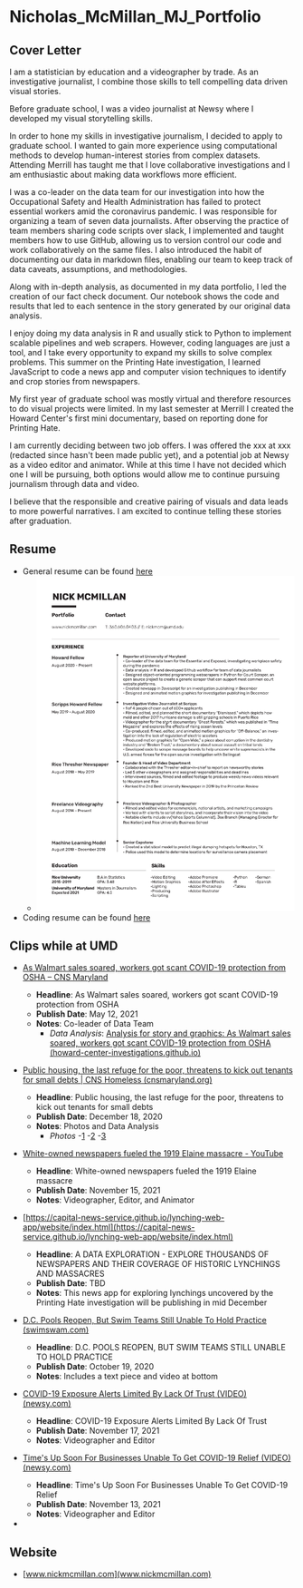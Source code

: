 # Nicholas_McMillan_MJ_Portfolio

## Cover Letter
I am a statistician by education and a videographer by trade. As an investigative journalist, I combine those skills to tell compelling data driven visual stories.

Before graduate school, I was a video journalist at Newsy where I developed my visual storytelling skills. 

In order to hone my skills in investigative journalism, I decided to apply to graduate school. I wanted to gain more experience using computational methods to develop human-interest stories from complex datasets. Attending Merrill has taught me that I love collaborative investigations and I am enthusiastic about making data workflows more efficient. 

I was a co-leader on the data team for our investigation into how the Occupational Safety and Health Administration has failed to protect essential workers amid the coronavirus pandemic. I was responsible for organizing a team of seven data journalists. After observing the practice of team members sharing code scripts over slack, I implemented and taught members how to use GitHub, allowing us to version control our code and work collaboratively on the same files. I also introduced the habit of documenting our data in markdown files, enabling our team to keep track of data caveats, assumptions, and methodologies.

Along with in-depth analysis, as documented in my data portfolio, I led the creation of our fact check document. Our notebook shows the code and results that led to each sentence in the story generated by our original data analysis. 

I enjoy doing my data analysis in R and usually stick to Python to implement scalable pipelines and web scrapers. However, coding languages are just a tool, and I take every opportunity to expand my skills to solve complex problems. This summer on the Printing Hate investigation, I learned JavaScript to code a news app and computer vision techniques to identify and crop stories from newspapers. 

My first year of graduate school was mostly virtual and therefore resources to do visual projects were limited. In my last semester at Merrill I created the Howard Center's first mini documentary, based on reporting done for Printing Hate. 

I am currently deciding between two job offers. I was offered the xxx at xxx (redacted since hasn't been made public yet), and a potential job at Newsy as a video editor and animator. While at this time I have not decided which one I will be pursuing, both options would allow me to continue pursuing journalism through data and video. 

I believe that the responsible and creative pairing of visuals and data leads to more powerful narratives. I am excited to continue telling these stories after graduation.

## Resume

- General resume can be found [here](https://github.com/ndmvisuals/data_journalism_portfolio/blob/main/resume/nick_mcmillan_resume.pdf)
	- ![](https://github.com/ndmvisuals/data_journalism_portfolio/blob/main/resume/nick_mcmillan_resume.png)
- Coding resume can be found [here](https://github.com/ndmvisuals/data_journalism_portfolio)

## Clips while at UMD
- [As Walmart sales soared, workers got scant COVID-19 protection from OSHA – CNS Maryland](https://cnsmaryland.org/2021/05/12/as-walmart-sales-soared-workers-got-scant-covid-19-protection-from-osha/)
	- **Headline**: As Walmart sales soared, workers got scant COVID-19 protection from OSHA 
	- **Publish Date**: May 12, 2021
	- **Notes**:  Co-leader of Data Team
		- *Data Analysis*: [Analysis for story and graphics: As Walmart sales soared, workers got scant COVID-19 protection from OSHA (howard-center-investigations.github.io)](https://howard-center-investigations.github.io/essential_and_exposed/osha_walmart/index.html)

- [Public housing, the last refuge for the poor, threatens to kick out tenants for small debts | CNS Homeless (cnsmaryland.org)](https://homeless.cnsmaryland.org/2020/12/15/public-housing-evictions/)
	- **Headline**: Public housing, the last refuge for the poor, threatens to kick out tenants for small debts 
	- **Publish Date**: December 18, 2020
	- **Notes**: Photos and Data Analysis
		- *Photos*
			-[1](https://homeless.cnsmaryland.org/wp-content/uploads/2020/12/tawna-thomas-1536x1024.jpg)
			-[2](https://homeless.cnsmaryland.org/wp-content/uploads/2020/12/margaret-szabo-2-1536x1024.jpg)
			-[3](https://homeless.cnsmaryland.org/wp-content/uploads/2020/12/kandise-norris-1536x949.jpg)
			
- [White-owned newspapers fueled the 1919 Elaine massacre - YouTube](https://www.youtube.com/watch?v=t5dwfbmb328&t=6s)
	- **Headline**: White-owned newspapers fueled the 1919 Elaine massacre
	- **Publish Date**: November 15, 2021
	- **Notes**: Videographer, Editor, and Animator

- [https://capital-news-service.github.io/lynching-web-app/website/index.html](https://capital-news-service.github.io/lynching-web-app/website/index.html)
	- **Headline**: A DATA EXPLORATION - EXPLORE THOUSANDS OF NEWSPAPERS AND THEIR COVERAGE OF HISTORIC LYNCHINGS AND MASSACRES
	- **Publish Date**: TBD
	- **Notes**: This news app for exploring lynchings uncovered by the Printing Hate investigation will be publishing in mid December

- [D.C. Pools Reopen, But Swim Teams Still Unable To Hold Practice (swimswam.com)](https://swimswam.com/d-c-pools-reopen-but-swim-teams-still-unable-to-hold-practice/)
	- **Headline**: D.C. POOLS REOPEN, BUT SWIM TEAMS STILL UNABLE TO HOLD PRACTICE
	- **Publish Date**: October 19, 2020
	- **Notes**: Includes a text piece and video at bottom
- [COVID-19 Exposure Alerts Limited By Lack Of Trust (VIDEO) (newsy.com)](https://www.newsy.com/stories/covid-19-exposure-alerts-limited-by-lack-of-trust/)
	- **Headline**: COVID-19 Exposure Alerts Limited By Lack Of Trust
	- **Publish Date**: November 17, 2021
	- **Notes**: Videographer and Editor

- [Time's Up Soon For Businesses Unable To Get COVID-19 Relief (VIDEO) (newsy.com)](https://www.newsy.com/stories/time-s-up-soon-for-businesses-unable-to-get-covid-19-relief/)
	- **Headline**: Time's Up Soon For Businesses Unable To Get COVID-19 Relief 
	- **Publish Date**: November 13, 2021
	- **Notes**: Videographer and Editor

- 

## Website
- [www.nickmcmillan.com](www.nickmcmillan.com)


